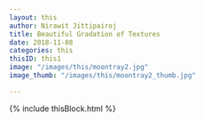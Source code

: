 ```yaml
---
layout: this
author: Nirawit Jittipairoj
title: Beautiful Gradation of Textures
date: 2018-11-08
categories: this
thisID: this1
image: "/images/this/moontray2.jpg"
image_thumb: "/images/this/moontray2_thumb.jpg"

---
```

{% include thisBlock.html %}